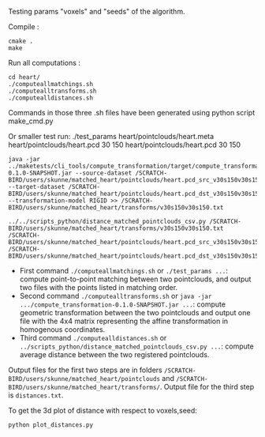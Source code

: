 Testing params "voxels" and "seeds" of the algorithm.

Compile :

    cmake .
    make

Run all computations :

    cd heart/
    ./computeallmatchings.sh
    ./computealltransforms.sh
    ./computealldistances.sh

Commands in those three .sh files have been generated using python script make_cmd.py

Or smaller test run:
    ./test_params heart/pointclouds/heart.meta heart/pointclouds/heart.pcd 30 150 heart/pointclouds/heart.pcd 30 150

    java -jar ../maketests/cli_tools/compute_transformation/target/compute_transformation-0.1.0-SNAPSHOT.jar --source-dataset /SCRATCH-BIRD/users/skunne/matched_heart/pointclouds/heart.pcd_src_v30s150v30s150.csv --target-dataset /SCRATCH-BIRD/users/skunne/matched_heart/pointclouds/heart.pcd_dst_v30s150v30s150.csv --transformation-model RIGID >> /SCRATCH-BIRD/users/skunne/matched_heart/transforms/v30s150v30s150.txt

    ../../scripts_python/distance_matched_pointclouds_csv.py /SCRATCH-BIRD/users/skunne/matched_heart/transforms/v30s150v30s150.txt /SCRATCH-BIRD/users/skunne/matched_heart/pointclouds/heart.pcd_src_v30s150v30s150.csv /SCRATCH-BIRD/users/skunne/matched_heart/pointclouds/heart.pcd_dst_v30s150v30s150.csv

* First command `./computeallmatchings.sh` or `./test_params ...`: compute point-to-point matching between two pointclouds, and output two files with the points listed in matching order.
* Second command `./computealltransforms.sh` or `java -jar .../compute_transformation-0.1.0-SNAPSHOT.jar ...`: compute geometric transformation between the two pointclouds and output one file with the 4x4 matrix representing the affine transformation in homogenous coordinates.
* Third command `./computealldistances.sh` or `../scripts_python/distance_matched_pointclouds_csv.py ...`: compute average distance between the two registered pointclouds.

Output files for the first two steps are in folders `/SCRATCH-BIRD/users/skunne/matched_heart/pointclouds` and `/SCRATCH-BIRD/users/skunne/matched_heart/transforms/`. Output file for the third step is `distances.txt`.



To get the 3d plot of distance with respect to voxels,seed:

    python plot_distances.py
